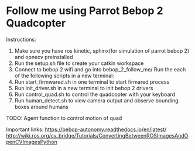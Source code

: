 # Follow me using Parrot Bebop 2 Quadcopter

Instructions:
1) Make sure you have ros kinetic, sphinx(for simulation of parrot bebop 2) and opnecv preinstalled
2) Run the setup.sh file to create your catkin workspace
3) Connect to bebop 2 wifi and go into bebop_2_follow_me/
Run the each of the following scripts in a  new terminal: 
4) Run start_firmwared.sh in one terminal to start firmared process
5) Run init_driver.sh in a new terminal to init bebop 2 drivers
6) Run control_quad.sh to control the quadcopter with your keyboard
7) Run human_detect.sh to view camera output and observe bounding boxes around humans

TODO:
Agent function to control motion of quad

Important links:
https://bebop-autonomy.readthedocs.io/en/latest/
http://wiki.ros.org/cv_bridge/Tutorials/ConvertingBetweenROSImagesAndOpenCVImagesPython
